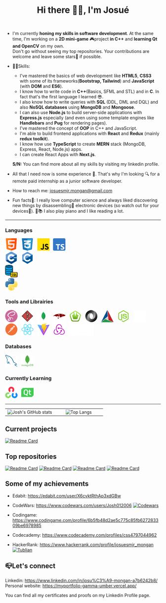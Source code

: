   <div align=center>
    <h1>Hi there 👋🏼, I'm Josué</h1>
  </div>
  <br />

  
  
  - I'm currently **honing my skills in software development**. At the same time, I'm working on a **2D mini-game** 🎮project **in C++** and **learning Qt and OpenCV** on my own.<br />
    Don't go without seeing my top repositories. Your contributions are welcome and leave some stars💫 if possible.
  - 💪🏽Skills:
      * I've mastered the basics of web development like **HTML5**, **CSS3** with some of its frameworks(**Bootstrap, Tailwind**) and **JavaScript** (with **DOM** and **ES6**).
      * I know how to write code in **C++**(Basics, SFML and STL) and in **C**. In fact that's the first language I learned 😎.
      * I also know how to write queries with **SQL** (DDL, DML and DQL) and also **NoSQL databases** using **MongoDB** and **Mongoose**.
      * I can also use **Node.js** to build server-side applications with **Express.js** especially (and even using some template engines like **Handlebars** and **Pug** for rendering pages).
      * I've mastered the concept of **OOP** in C++ and JavaScript.
      * I'm able to build frontend applications with **React** and **Redux** (mainly **redux toolkit**).
      * I know how use **TypeScript** to create **MERN** stack (MongoDB, Express, React, Node.js) apps.
      * I can create React Apps with **Next.js**.
        
      **S/N:** You can find more about all my skills by visiting my linkedin profile.
  - All that I need now is some experience 🌟. That's why I'm looking 🔍 for a remote paid internship as a junior software developer.
  - How to reach me: josuesmjr.mongan@gmail.com
  - Fun facts🥳: I really love computer science and always liked discovering new things by disassembling🔧 electronic devices (so watch out for your devices🤭). 🎹📚 I also play piano and I like reading a lot.

___
### Languages

![HTML5](images/html.png)&nbsp;&nbsp;&nbsp;![CSS3](images/css.png)&nbsp;&nbsp;&nbsp;![JavaScript](images/js.png)&nbsp;&nbsp;&nbsp;![TypeScript](images/ts.png)      
![C++](images/cpp.png)&nbsp;&nbsp;&nbsp;![C](images/c.png)   
![SQL](images/sql.png)    
![Python](images/python.png)  

### Tools and Librairies

![SASS](images/sass.png)&nbsp;&nbsp;&nbsp;![Git](images/git.png)&nbsp;&nbsp;&nbsp;![MongoDb Compass](images/compass.png)&nbsp;&nbsp;&nbsp;![Mongoose](images/mongoose.png)&nbsp;&nbsp;&nbsp;![SFML](images/sfml.png)&nbsp;&nbsp;&nbsp;![JSON](images/json.png)&nbsp;&nbsp;&nbsp;![CMake](images/cmake.png)&nbsp;&nbsp;&nbsp;![Node.js](images/node.png)&nbsp;&nbsp;&nbsp;![Express.js](images/express.png)&nbsp;&nbsp;&nbsp;![Postman API](images/postman.png)&nbsp;&nbsp;&nbsp;![React](images/react.png)&nbsp;&nbsp;&nbsp;![Vite](images/vite.png)&nbsp;&nbsp;&nbsp;![Redux](images/redux.png)&nbsp;&nbsp;&nbsp;![Next.js](images/next.png)&nbsp;&nbsp;&nbsp;
### Databases

![MySQL](images/mysql.png)&nbsp;&nbsp;&nbsp;![MongoDB](images/mongodb.png)

### Currently Learning

![OpenCV](images/opencv.png)&nbsp;&nbsp;&nbsp;![Qt](images/qt.png)
___

<table align=center style="width: 100%;">
  <tr>
    <td style="width: 50%; text-align: center;">
      <img src="https://github-readme-stats.vercel.app/api?username=Josh012006&show_icons=true&langs_count=10&text_color=000000&title_color=1FA0D2&layout=compact&border_color=0000BB&bg_color=F1F6F9&icon_color=1FA0D2" alt="Josh's GitHub stats" style="max-width: 100%; height: auto;">
    </td>
    <td style="width: 50%; text-align: center;">
      <img src="https://github-readme-stats.vercel.app/api/top-langs/?username=Josh012006&langs_count=10&text_color=000000&layout=compact&border_color=0000BB&bg_color=F1F6F9&title_color=1FA0D2" alt="Top Langs" style="max-width: 100%; height: auto;">
    </td>
  </tr>
</table>

## Current projects

[![Readme Card](https://github-readme-stats.vercel.app/api/pin/?username=Josh012006&repo=RPG-Game&bg_color=F1F6F9&icon_color=1FA0D2&border_color=0000BB&text_color=000000&title_color=1FA0E9)](https://github.com/Josh012006/RPG-Game)

## Top repositories

  [![Readme Card](https://github-readme-stats.vercel.app/api/pin/?username=Josh012006&repo=Appointment-App&bg_color=F1F6F9&icon_color=1FA0D2&text_color=000000&title_color=1FA0E9&border_color=0000BB)](https://github.com/Josh012006/Appointment-App)
  [![Readme Card](https://github-readme-stats.vercel.app/api/pin/?username=Josh012006&repo=Tasks-Manager&bg_color=F1F6F9&icon_color=1FA0D2&border_color=0000BB&text_color=000000&title_color=1FA0E9)](https://github.com/Josh012006/Tasks-Manager)
  [![Readme Card](https://github-readme-stats.vercel.app/api/pin/?username=Josh012006&repo=CMS&bg_color=F1F6F9&icon_color=1FA0D2&border_color=0000BB&text_color=000000&title_color=1FA0E9)](https://github.com/Josh012006/CMS)
  [![Readme Card](https://github-readme-stats.vercel.app/api/pin/?username=Josh012006&repo=Express&bg_color=F1F6F9&icon_color=1FA0D2&border_color=0000BB&text_color=000000&title_color=1FA0E9)](https://github.com/Josh012006/Express)


## Some of my achievements
  - Edabit: https://edabit.com/user/X6cvktRthAp3xdGBw
  - CodeWars: https://www.codewars.com/users/Josh012006
  [![Codewars](https://www.codewars.com/users/Josh012006/badges/large)](https://www.codewars.com/users/Josh012006)
  
  - Codingame: https://www.codingame.com/profile/6b5fb48d2ae5c775c85fb627283309be6978985
  - Codecademy: https://www.codecademy.com/profiles/css4797044962
  - HackerRank: https://www.hackerrank.com/profile/josuesmjr_mongan
  [![Tublian](https://tublian-newsletter-assets.s3.amazonaws.com/ai_internship_badge.svg)](https://www.tublian.com/profile/Josh012006)

## 📪Let's connect
Linkedin: https://www.linkedin.com/in/josu%C3%A9-mongan-a7b6242b8/    
Personal website: https://myportfolio-gamma-umber.vercel.app/ 

You can find all my certificates and proofs on my Linkedin Profile page.

